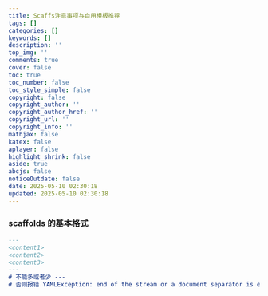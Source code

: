 ```yaml
---
title: Scaffs注意事项与自用模板推荐
tags: []
categories: []
keywords: []
description: ''
top_img: ''
comments: true
cover: false
toc: true
toc_number: false
toc_style_simple: false
copyright: false
copyright_author: ''
copyright_author_href: ''
copyright_url: ''
copyright_info: ''
mathjax: false
katex: false
aplayer: false
highlight_shrink: false
aside: true
abcjs: false
noticeOutdate: false
date: 2025-05-10 02:30:18
updated: 2025-05-10 02:30:18
---
```


### scaffolds 的基本格式

```markdown
---
<content1>
<content2>
<content3>
---
# 不能多或者少 ---
# 否则报错 YAMLException: end of the stream or a document separator is expected (2:6)
```

